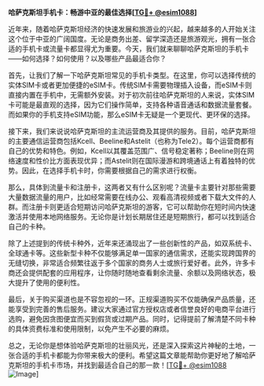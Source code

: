 **哈萨克斯坦手机卡：畅游中亚的最佳选择[[TG💪+ @esim1088](https://t.me/s/esim1088)]**

近年来，随着哈萨克斯坦经济的快速发展和旅游业的兴起，越来越多的人开始关注这个位于中亚的广阔国度。无论是商务出差、留学深造还是旅游观光，拥有一张合适的手机卡或流量卡都显得尤为重要。今天，我们就来聊聊哈萨克斯坦的手机卡——如何选择？如何使用？以及哪些产品最适合你？

首先，让我们了解一下哈萨克斯坦常见的手机卡类型。在这里，你可以选择传统的实体SIM卡或者更加便捷的eSIM卡。传统SIM卡需要物理插入设备，而eSIM卡则直接内置在手机中，无需额外安装。对于初次前往哈萨克斯坦的人来说，实体SIM卡可能是最直观的选择，因为它们操作简单，支持各种语音通话和数据流量套餐。而如果你的手机支持eSIM功能，那么eSIM卡无疑是一个更现代、更环保的选择。

接下来，我们来说说哈萨克斯坦的主流运营商及其提供的服务。目前，哈萨克斯坦的主要通信运营商包括Kcell、Beeline和Astelit（也称为Tele2）。每个运营商都有自己的优势和特色。例如，Kcell以其覆盖范围广、信号稳定著称；Beeline则在网络速度和性价比方面表现优异；而Astelit则在国际漫游和跨境通话上有着独特的优势。因此，在选择手机卡时，你需要根据自己的需求进行权衡。

那么，具体到流量卡和注册卡，这两者又有什么区别呢？流量卡主要针对那些需要大量数据流量的用户，比如经常需要在线办公、观看高清视频或者下载大文件的人群。而注册卡则更适合短期访问哈萨克斯坦的游客，它可以帮助你在短时间内快速激活并使用本地网络服务。无论你是计划长期居住还是短期旅行，都可以找到适合自己的卡种。

除了上述提到的传统卡种外，近年来还涌现出了一些创新性的产品，如双系统卡、全球通卡等。这些新型卡种不仅能够满足单一国家的通信需求，还能实现跨国界的无缝切换，非常适合频繁往返于多个国家的商务人士或旅行爱好者。此外，许多卡商还会提供配套的应用程序，让你随时随地查看剩余流量、余额以及网络状态，极大提升了使用的便利性。

最后，关于购买渠道也是不容忽视的一环。正规渠道购买不仅能确保产品质量，还能享受到完善的售后服务。建议大家通过官方授权店或者信誉良好的电商平台进行选购，避免因贪图便宜而买到假货或过期产品。同时，记得提前了解清楚不同卡种的具体资费标准和使用限制，以免产生不必要的麻烦。

总之，无论你是想体验哈萨克斯坦的壮丽风光，还是深入探索这片神秘的土地，一张合适的手机卡都能为你带来极大的便利。希望这篇文章能帮助你更好地了解哈萨克斯坦的手机卡市场，并找到最适合自己的那一款！[[TG💪+ @esim1088](https://t.me/s/esim1088) ![Image](https://i.postimg.cc/4NQfJmqS/Snipaste-2025-05-13-00-14-12.png)]